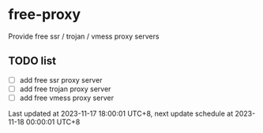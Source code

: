 
# free-proxy
Provide free ssr / trojan / vmess proxy servers


## TODO list
- [ ] add free ssr proxy server
- [ ] add free trojan proxy server
- [ ] add free vmess proxy server

Last updated at 2023-11-17 18:00:01 UTC+8, next update schedule at 2023-11-18 00:00:01 UTC+8

